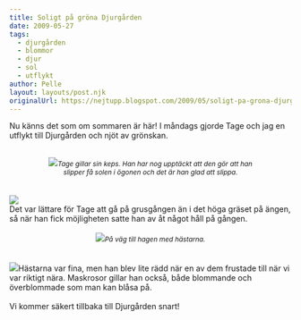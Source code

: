 ```yaml
---
title: Soligt på gröna Djurgården
date: 2009-05-27
tags: 
  - djurgården
  - blommor
  - djur
  - sol
  - utflykt	
author: Pelle
layout: layouts/post.njk
originalUrl: https://nejtupp.blogspot.com/2009/05/soligt-pa-grona-djurgarden.html
---
```


Nu känns det som om sommaren är här! I måndags gjorde Tage och jag en utflykt till Djurgården och njöt av grönskan.<br><br><div style="text-align: center;"><img src="../../../../img/_MG_4507_1024pix.jpg"><span style="font-style: italic;font-size:85%;">Tage gillar sin keps. Han har nog upptäckt att den gör att han<br>slipper få solen i ögonen och det är han glad att slippa.</span><br></div><br><br><img src="../../../../img/_MG_4504_1024pix.jpg"><br>Det var lättare för Tage att gå på grusgången än i det höga gräset på ängen, så när han fick möjligheten satte han av åt något håll på gången.<br><br><div style="text-align: center;"><img src="../../../../img/_MG_4528_1024pix.jpg"><span style="font-size:85%;"><span style="font-style: italic;">På väg till hagen med hästarna.</span></span><br></div><br><br><img src="../../../../img/_MG_4526_1024pix.jpg">Hästarna var fina, men han blev lite rädd när en av dem frustade till när vi var riktigt nära. Maskrosor gillar han också, både blommande och överblommade som man kan blåsa på.<br><br>Vi kommer säkert tillbaka till Djurgården snart!
<!-- no comments on this post -->
